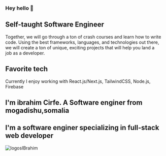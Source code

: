 ### Hey hello  👋

## Self-taught Software Engineer
Together, we will go through a ton of crash courses and learn how to write code. Using the best frameworks, languages, and technologies out there, we will create a ton of unique, exciting projects that will help you land a job as a developer.

## Favorite tech
Currently I enjoy working with React.js/Next.js, TailwindCSS, Node.js, Firebase


 ## I'm ibrahim Cirfe. A Software enginer from mogadishu,somalia 
 
 ## I'm a software enginer specializing in full-stack web developer

![logosIBrahim](https://github.com/CIRFE88/cirfe88/assets/130069906/375802e0-b588-415e-b24f-4ec9eff19d03)
